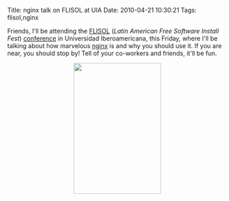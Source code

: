 Title: nginx talk on FLISOL at UIA
Date: 2010-04-21 10:30:21
Tags: flisol,nginx

Friends, I'll be attending the <a href="http://installfest.info">FLISOL</a> (<em>Latin American Free Software Install Fest</em>) <a href="http://flisol.info/FLISOL2010/Mexico">conference</a> in Universidad Iberoamericana, this Friday, where I'll be talking about how marvelous <a href="http://nginx.org">nginx</a> is and why you should use it. If you are near, you should stop by! Tell of your co-workers and friends, it'll be fun.
<p style="text-align: center;"><a href="http://stereonaut.net/wp-content/uploads/2010/04/Screen-shot-2010-04-21-at-10.28.34-AM.png"><img class="aligncenter size-medium wp-image-1168" title="Screen shot 2010-04-21 at 10.28.34 AM" src="http://stereonaut.net/wp-content/uploads/2010/04/Screen-shot-2010-04-21-at-10.28.34-AM-200x300.png" alt="" width="200" height="300" /></a></p>